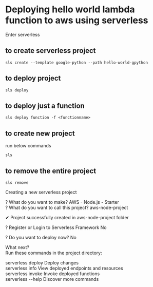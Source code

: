 # Deploying hello world lambda function to aws using serverless  

Enter serverless  
## to create serverless project  
```
sls create --template google-python --path hello-world-gpython
```

## to deploy project   
```
sls deploy
```  

## to deploy just a function  
```
sls deploy function -f <functionname>
```  

## to create new project  
run below commands  
```
sls   
```  

## to remove the entire project  
```
sls remove
```

Creating a new serverless project  

? What do you want to make? AWS - Node.js - Starter  
? What do you want to call this project? aws-node-project  

✔ Project successfully created in aws-node-project folder  

? Register or Login to Serverless Framework No  

? Do you want to deploy now? No  

What next?  
Run these commands in the project directory:  

serverless deploy    Deploy changes  
serverless info      View deployed endpoints and resources  
serverless invoke    Invoke deployed functions  
serverless --help    Discover more commands  
